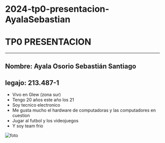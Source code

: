 # 2024-tp0-presentacion-AyalaSebastian
# TP0 PRESENTACION
___
## Nombre: Ayala Osorio Sebastián Santiago
## legajo: 213.487-1

- Vivo en Glew (zona sur)
- Tengo 20 años este año los 21
- Soy tecnico electronico 
- Me gusta mucho el hardware de computadoras y las computadores en cuestion
- Jugar al futbol y los videojuegos
- Y soy team frio

![foto](https://github.com/pdepjm/2024-tp0-presentacion-AyalaSebastian/assets/164814922/f908c29a-bc5a-449e-8927-39af888a0fe2)
